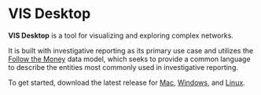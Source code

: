 # VIS Desktop

**VIS Desktop** is a tool for visualizing and exploring complex networks.

It is built with investigative reporting as its primary use case and utilizes the [Follow the Money](https://github.com/alephdata/followthemoney) data model, which seeks to provide a common language to describe the entities most commonly used in investigative reporting.

To get started, download the latest release for [Mac](https://github.com/alephdata/visdesktop/releases/latest/download/VIS-Desktop.dmg), [Windows](https://github.com/alephdata/visdesktop/releases/latest/download/VIS-Desktop.exe), and [Linux](https://github.com/alephdata/visdesktop/releases/latest/download/@alephdata.visdesktop.tar.gz).
